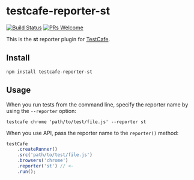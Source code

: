 # testcafe-reporter-st
[![Build Status](https://travis-ci.org/Soluto/testcafe-reporter-st.svg)](https://travis-ci.org/Soluto/testcafe-reporter-st) 
[![PRs Welcome](https://img.shields.io/badge/PRs-welcome-brightgreen.svg?style=flat-square)](http://makeapullrequest.com)

This is the **st** reporter plugin for [TestCafe](http://devexpress.github.io/testcafe).

## Install

```
npm install testcafe-reporter-st
```

## Usage

When you run tests from the command line, specify the reporter name by using the `--reporter` option:

```
testcafe chrome 'path/to/test/file.js' --reporter st
```


When you use API, pass the reporter name to the `reporter()` method:

```js
testCafe
    .createRunner()
    .src('path/to/test/file.js')
    .browsers('chrome')
    .reporter('st') // <-
    .run();
``` 
